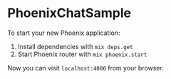# PhoenixChatSample

To start your new Phoenix application:

1. Install dependencies with `mix deps.get`
2. Start Phoenix router with `mix phoenix.start`

Now you can visit `localhost:4000` from your browser.
